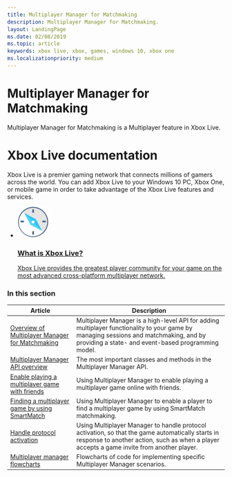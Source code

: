 ```yaml
---
title: Multiplayer Manager for Matchmaking
description: Multiplayer Manager for Matchmaking.
layout: LandingPage
ms.date: 02/08/2019
ms.topic: article
keywords: xbox live, xbox, games, windows 10, xbox one
ms.localizationpriority: medium
---
```


# Multiplayer Manager for Matchmaking

Multiplayer Manager for Matchmaking is a Multiplayer feature in Xbox Live.

<h1>Xbox Live documentation</h1>

<p>
  Xbox Live is a premier gaming network that connects millions of gamers across the world.
  You can add Xbox Live to your Windows 10 PC, Xbox One, or mobile game in order to take advantage of the Xbox Live features and services.
</p>

<ul class="cardsY panelContent">
    <li>
        <a href="../../../../what-is-xbox-live.md">
            <div class="cardSize">
                <div class="cardPadding">
                    <div class="card">
                        <div class="cardImageOuter">
                            <div class="cardImage">
                                <img src="../../../../images/getting_started/what-is-xbl.svg" alt="What is Xbox Live?" />
                            </div>
                        </div>
                        <div class="cardText"> 
                            <h3>What is Xbox Live?</h3>
                            <p>Xbox Live provides the greatest player community for your game on the most advanced cross-platform multiplayer network.</p>
                        </div>
                    </div>
                </div>
            </div>
        </a>
    </li>
</ul>



### In this section

| Article | Description |
|---------|-------------|
| [Overview of Multiplayer Manager for Matchmaking](../../../../multiplayer/multiplayer-manager.md) | Multiplayer Manager is a high-level API for adding multiplayer functionality to your game by managing sessions and matchmaking, and by providing a state- and event-based programming model. |
| [Multiplayer Manager API overview](../../../../multiplayer/multiplayer-manager/multiplayer-manager-api-overview.md) | The most important classes and methods in the Multiplayer Manager API. |
| [Enable playing a multiplayer game with friends](../../../../multiplayer/multiplayer-manager/play-multiplayer-with-friends.md) | Using Multiplayer Manager to enable playing a multiplayer game online with friends. |
| [Finding a multiplayer game by using SmartMatch](../../../../multiplayer/multiplayer-manager/play-multiplayer-with-matchmaking.md) | Using Multiplayer Manager to enable a player to find a multiplayer game by using SmartMatch matchmaking. |
| [Handle protocol activation](../../../../multiplayer/multiplayer-manager/handle-protocol-activation.md) | Using Multiplayer Manager to handle protocol activation, so that the game automatically starts in response to another action, such as when a player accepts a game invite from another player. |
| [Multiplayer manager flowcharts](../../../../multiplayer/multiplayer-manager/mpm-flowcharts.md) | Flowcharts of code for implementing specific Multiplayer Manager scenarios. |
